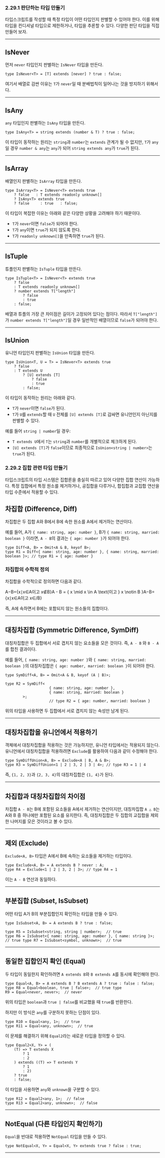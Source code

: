 ### **2.29.1 판단하는 타입 만들기**

타입스크립트를 작성할 때 특정 타입이 어떤 타입인지 판별할 수 있어야 한다. 이를 위해 타입을 컨디셔널 타입으로 제한하거나, 타입을 추론할 수 있다. 다양한 판단 타입을 직접 만들어 보자.

---

## **IsNever**

먼저 `never` 타입인지 판별하는 `IsNever` 타입을 만든다.

`type IsNever<T> = [T] extends [never] ? true : false;`

여기서 배열로 감싼 이유는 `T`가 `never`일 때 분배법칙이 일어나는 것을 방지하기 위해서다.

---

## **IsAny**

`any` 타입인지 판별하는 `IsAny` 타입을 만든다.

`type IsAny<T> = string extends (number & T) ? true : false;`

이 타입이 동작하는 원리는 `string`과 `number`는 `extends` 관계가 될 수 없지만, `T`가 `any`일 경우 `number & any`는 `any`가 되어 `string extends any`가 `true`가 된다.

---

## **IsArray**

배열인지 판별하는 `IsArray` 타입을 만든다.
```
type IsArray<T> = IsNever<T> extends true   
	? false   : T extends readonly unknown[]   
	? IsAny<T> extends true     
	? false     : true   : false;
```


이 타입이 복잡한 이유는 아래와 같은 다양한 상황을 고려해야 하기 때문이다.

- `T`가 `never`이면 `false`가 되어야 한다.
- `T`가 `any`이면 `true`가 되지 않도록 한다.
- `T`가 `readonly unknown[]`을 만족하면 `true`가 된다.

---

## **IsTuple**

튜플인지 판별하는 `IsTuple` 타입을 만든다.
```
type IsTuple<T> = IsNever<T> extends true   
	? false   
	: T extends readonly unknown[]   
	? number extends T["length"]  
		? false 
		: true   
	: false;
```


배열과 튜플의 가장 큰 차이점은 길이가 고정되어 있다는 점이다. 따라서 `T["length"]`가 `number extends T["length"]`일 경우 일반적인 배열이므로 `false`가 되어야 한다.

---

## **IsUnion**

유니언 타입인지 판별하는 `IsUnion` 타입을 만든다.
```
type IsUnion<T, U = T> = IsNever<T> extends true   
	? false   
	: T extends U   
		? [U] extends [T]     
			? false     
			: true   
		: false;
```


이 타입이 동작하는 원리는 아래와 같다.

- `T`가 `never`이면 `false`가 된다.
- `T`가 `U`를 `extends`할 때 `U` 전체를 `[U] extends [T]`로 감싸면 유니언인지 아닌지를 판별할 수 있다.

예를 들어 `string | number`일 경우:

- `T extends U`에서 `T`는 `string`과 `number`를 개별적으로 체크하게 된다.
- `[U] extends [T]`가 `false`이므로 최종적으로 `IsUnion<string | number>`는 `true`가 된다.


### **2.29.2 집합 관련 타입 만들기**

타입스크립트의 타입 시스템은 집합론을 충실히 따르고 있어 다양한 집합 연산이 가능하다. 특정 집합에서 특정 원소를 제거하거나, 공집합을 다루거나, 합집합과 교집합 연산을 타입 수준에서 적용할 수 있다.

## **차집합 (Difference, Diff)**

차집합은 두 집합 A와 B에서 B에 속한 원소를 A에서 제거하는 연산이다.

예를 들어, A가 `{ name: string, age: number }`, B가 `{ name: string, married: boolean }` 이라면, `A - B`의 결과는 `{ age: number }`가 되어야 한다.
```
type Diff<A, B> = Omit<A & B, keyof B>;  
type R1 = Diff<{ name: string, age: number }, { name: string, married: boolean }>; // type R1 = { age: number }
```



### 차집합의 수학적 정의

차집합을 수학적으로 정의하면 다음과 같다.

A−B={x∣x∈A이고 x∉B}A - B = \{ x \mid x \in A \text{이고 } x \notin B \}A−B={x∣x∈A이고 x∈/B}

즉, A에 속하면서 B에는 포함되지 않는 원소들의 집합이다.

---

## **대칭차집합 (Symmetric Difference, SymDiff)**

대칭차집합은 두 집합에서 서로 겹치지 않는 요소들을 모은 것이다. 즉, `A - B` 와 `B - A`를 합친 결과이다.

예를 들어, `{ name: string, age: number }`와 `{ name: string, married: boolean }`의 대칭차집합은 `{ age: number, married: boolean }`이 되어야 한다.
```
type SymDiff<A, B> = Omit<A & B, keyof (A | B)>;  

type R2 = SymDiff<
					{ name: string, age: number }, 
					{ name: string, married: boolean }
		>; 
					// type R2 = { age: number, married: boolean }
```



위의 타입을 사용하면 두 집합에서 서로 겹치지 않는 속성만 남게 된다.

---

## **대칭차집합을 유니언에서 적용하기**

객체에서 대칭차집합을 적용하는 것은 가능하지만, 유니언 타입에서는 적용되지 않는다. 유니언에서 대칭차집합을 적용하려면 `Exclude`를 활용하여 다음과 같이 수정해야 한다.
```
type SymDiffUnion<A, B> = Exclude<A | B, A & B>;  
type R3 = SymDiffUnion<1 | 2 | 3, 2 | 3 | 4>; // type R3 = 1 | 4
```


즉, `{1, 2, 3}`과 `{2, 3, 4}`의 대칭차집합은 `{1, 4}`가 된다.

---

## **차집합과 대칭차집합의 차이점**

차집합 `A - B`는 B에 포함된 요소들을 A에서 제거하는 연산이지만, 대칭차집합 `A △ B`는 A와 B 중 하나에만 포함된 요소를 유지한다. 즉, 대칭차집합은 두 집합의 교집합을 제외한 나머지를 모은 것이라고 볼 수 있다.

---

## **제외 (Exclude)**

`Exclude<A, B>` 타입은 A에서 B에 속하는 요소들을 제거하는 타입이다.
```
type Exclude<A, B> = A extends B ? never : A;  
type R4 = Exclude<1 | 2 | 3, 2 | 3>; // type R4 = 1
```


이는 `A - B` 연산과 동일하다.

---

## **부분집합 (Subset, IsSubset)**

어떤 타입 A가 B의 부분집합인지 확인하는 타입을 만들 수 있다.
```
type IsSubset<A, B> = A extends B ? true : false;  

type R5 = IsSubset<string, string | number>;  // true 
type R6 = IsSubset<{ name: string, age: number }, { name: string }>; // true type R7 = IsSubset<symbol, unknown>;  // true
```



---

## **동일한 집합인지 확인 (Equal)**

두 타입이 동일한지 확인하려면 `A extends B`와 `B extends A`를 동시에 확인해야 한다.
```
type Equal<A, B> = A extends B ? B extends A ? true : false : false;  
type R8 = Equal<boolean, true | false>;  // true type 
R9 = Equal<never, never>;  // never
```


위의 타입은 `boolean`과 `true | false`를 비교했을 때 `true`를 반환한다.

하지만 이 방식은 `any`를 구분하지 못하는 단점이 있다.
```
type R10 = Equal<any, 1>;  // true 
type R11 = Equal<any, unknown>;  // true
```


이 문제를 해결하기 위해 `Equal2`라는 새로운 타입을 정의할 수 있다.
```
type Equal2<X, Y> = (
	(T) => T extends X 
		? 1 
		: 2
	) extends ((T) => T extends Y 
		? 1 
		: 2)     
	? true     
	: false;
```



이 타입을 사용하면 `any`와 `unknown`을 구분할 수 있다.
```
type R12 = Equal2<any, 1>;  // false 
type R13 = Equal2<any, unknown>;  // false
```

---

## **NotEqual (다른 타입인지 확인하기)**

`Equal`을 반대로 적용하면 `NotEqual` 타입을 만들 수 있다.

`type NotEqual<X, Y> = Equal<X, Y> extends true ? false : true;`

---


